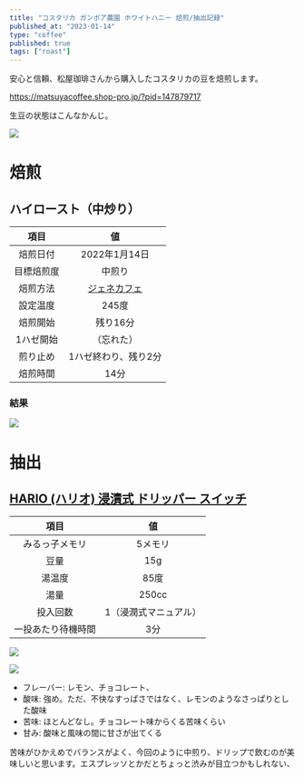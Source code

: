 ```yaml
---
title: "コスタリカ ガンボア農園 ホワイトハニー 焙煎/抽出記録"
published_at: "2023-01-14"
type: "coffee"
published: true
tags: ["roast"]
---
```



安心と信頼、松屋珈琲さんから購入したコスタリカの豆を焙煎します。

https://matsuyacoffee.shop-pro.jp/?pid=147879717

生豆の状態はこんなかんじ。

![](/images/coffee-costa-rica/IMG_0951.jpg)

# 焙煎


## ハイロースト（中炒り）


| 項目 | 値 |
|:---:|:---:|
| 焙煎日付 | 2022年1月14日 |
| 目標焙煎度 | 中煎り |
| 焙煎方法 | [ジェネカフェ](https://amzn.to/3tKwnHh) |
| 設定温度 | 245度 |
| 焙煎開始 | 残り16分 |
| 1ハゼ開始 | （忘れた） |
| 煎り止め | 1ハゼ終わり、残り2分 |
| 焙煎時間 | 14分 |

### 結果

![](/images/coffee-costa-rica/IMG_0952.jpg)

# 抽出

## [HARIO (ハリオ) 浸漬式 ドリッパー スイッチ](https://amzn.to/3tMBVkD)

| 項目 | 値 | 
|:---:|:---:|
| みるっ子メモリ | 5メモリ |
| 豆量 | 15g |
| 湯温度 | 85度 |
| 湯量 | 250cc |
| 投入回数 | 1（浸潤式マニュアル） |
| 一投あたり待機時間 | 3分 |

![](/images/coffee-costa-rica/IMG_0954.jpg)

![](/images/coffee-costa-rica/IMG_0955.jpg)

- フレーバー: レモン、チョコレート、
- 酸味: 強め。ただ、不快なすっぱさではなく、レモンのようなさっぱりとした酸味
- 苦味: ほとんどなし。チョコレート味からくる苦味くらい
- 甘み: 酸味と風味の間に甘さが出てくる

苦味がひかえめでバランスがよく、今回のように中煎り、ドリップで飲むのが美味しいと思います。エスプレッソとかだとちょっと渋みが目立つかもしれない、


